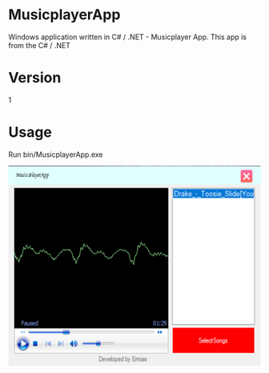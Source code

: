 # MusicplayerApp
Windows application written in C# / .NET - Musicplayer App. 
This app is from the C# / .NET

# Version
1

# Usage
Run bin/MusicplayerApp.exe



<img src="images\graph.PNG" width="700" height="400">